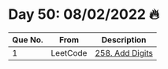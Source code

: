 # Day 50: 08/02/2022 🔥

| Que No. | From | Description |
| --- | --- | --- |
| 1 | LeetCode | [258. Add Digits](https://leetcode.com/problems/add-digits/) |
